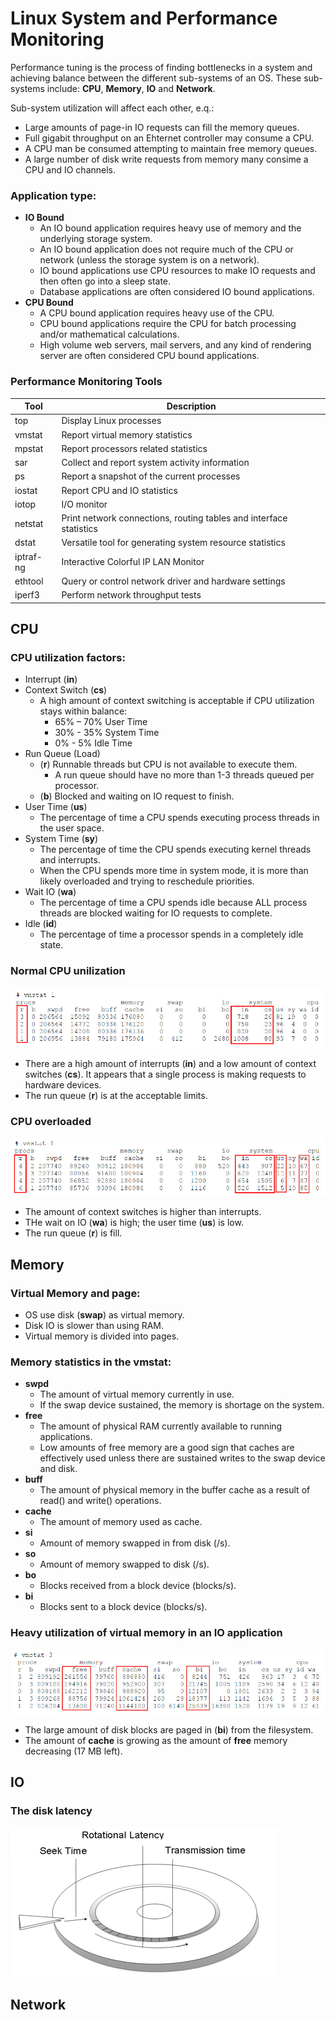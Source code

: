 # Linux System and Performance Monitoring

Performance tuning is the process of finding bottlenecks in a system and achieving balance between the different sub-systems of an OS. These
sub-systems include: **CPU**, **Memory**, **IO** and **Network**.

Sub-system utilization will affect each other, e.q.:
- Large amounts of page-in IO requests can fill the memory queues.
- Full gigabit throughput on an Ehternet controller may consume a CPU.
- A CPU man be consumed attempting to maintain free memory queues.
- A large number of disk write requests from memory many consime a CPU and IO channels.

### Application type:
- **IO Bound**
  - An IO bound application requires heavy use of memory and the underlying storage system. 
  - An IO bound application does not require much of the CPU or network (unless the storage system is on a network). 
  - IO bound applications use CPU resources to make IO requests and then often go into a sleep state. 
  - Database applications are often considered IO bound applications.
- **CPU Bound**
  - A CPU bound application requires heavy use of the CPU. 
  - CPU bound applications require the CPU for batch processing and/or mathematical calculations. 
  - High volume web servers, mail servers, and any kind of rendering server are often considered CPU bound applications.


### Performance Monitoring Tools
Tool | Description
---|---
top | Display Linux processes
vmstat | Report virtual memory statistics
mpstat | Report processors related statistics
sar | Collect and report system activity information
ps | Report a snapshot of the current processes
iostat | Report CPU and IO statistics
iotop | I/O monitor
netstat | Print network connections, routing tables and interface statistics
dstat | Versatile tool for generating system resource statistics
iptraf-ng | Interactive Colorful IP LAN Monitor
ethtool | Query or control network driver and hardware settings
iperf3 | Perform network throughput tests



## CPU

### CPU utilization factors:
- Interrupt (**in**)
- Context Switch (**cs**)
  - A high amount of context switching is acceptable if CPU utilization stays within balance:
    - 65% – 70% User Time
    - 30% - 35% System Time
    - 0% - 5% Idle Time
- Run Queue (Load)
  - (**r**) Runnable threads but CPU is not available to execute them.
    - A run queue should have no more than 1-3 threads queued per processor.
  - (**b**) Blocked and waiting on IO request to finish.
- User Time (**us**)
  - The percentage of time a CPU spends executing process threads in the user space.
- System Time (**sy**)
  - The percentage of time the CPU spends executing kernel threads and interrupts.
  - When the CPU spends more time in system mode, it is more than likely overloaded and trying to reschedule priorities.
- Wait IO (**wa**)
  - The percentage of time a CPU spends idle because ALL process threads are blocked waiting for IO requests to complete.
- Idle (**id**)
  - The percentage of time a processor spends in a completely idle state.

### Normal CPU unilization

![](fig/vmstat-1.jpg)

- There are a high amount of interrupts (**in**) and a low amount of context switches (**cs**). It appears that a single process is making requests to hardware devices.
- The run queue (**r**) is at the acceptable limits.

### CPU overloaded

![](fig/vmstat-2.jpg)

- The amount of context switches is higher than interrupts.
- THe wait on IO (**wa**) is high; the user time (**us**) is low.
- The run queue (**r**) is fill.



## Memory
### Virtual Memory and page:
- OS use disk (**swap**) as virtual memory.
- Disk IO is slower than using RAM.
- Virtual memory is divided into pages.

### Memory statistics in the vmstat:
- **swpd**
  - The amount of virtual memory currently in use.
  - If the swap device sustained, the memory is shortage on the system.
- **free**
  - The amount of physical RAM currently available to running applications.
  - Low amounts of free memory are a good sign that caches are effectively used unless there are sustained writes to the swap device and disk.
- **buff**
  - The amount of physical memory in the buffer cache as a result of read() and write() operations.
- **cache** 
  - The amount of memory used as cache.
- **si** 
  - Amount of memory swapped in from disk (/s).
- **so** 
  - Amount of memory swapped to disk (/s).
- **bo**
  - Blocks received from a block device (blocks/s).
- **bi** 
  - Blocks sent to a block device (blocks/s).

### Heavy utilization of virtual memory in an IO application

![](fig/vmstat-3.jpg)

- The large amount of disk blocks are paged in (**bi**) from the filesystem.
- The amount of **cache** is growing as the amount of **free** memory decreasing (17 MB left).



## IO

### The disk latency

![](fig/disk-latency.png)

## Network

